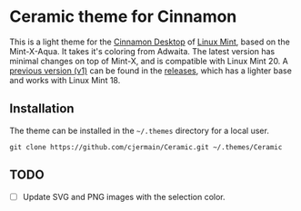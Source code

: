 # Ceramic theme for Cinnamon

This is a light theme for the [Cinnamon Desktop](https://cinnamon-spices.linuxmint.com/) of [Linux Mint](https://linuxmint.com/), based on the Mint-X-Aqua. It takes it's coloring from Adwaita. The latest version has minimal changes on top of Mint-X, and is compatible with Linux Mint 20. A [previous version (v1)](https://github.com/cjermain/Ceramic/releases/tag/v1) can be found in the [releases](https://github.com/cjermain/Ceramic/releases), which has a lighter base and works with Linux Mint 18.

## Installation

The theme can be installed in the `~/.themes` directory for a local user.

```
git clone https://github.com/cjermain/Ceramic.git ~/.themes/Ceramic
```

## TODO
- [ ] Update SVG and PNG images with the selection color.
